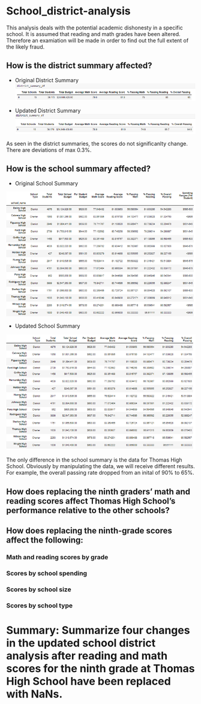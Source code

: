 # School_district-analysis

This analysis deals with the potential academic dishonesty in a specific school. It is assumed that reading and math grades have been altered. Therefore an examiation will be made in order to find out the full extent of the likely fraud. 

## How is the district summary affected?

- Original District Summary
![Alt text](/original_district_summary.png "Image")

- Updated District Summary
![Alt text](/updated_district_summary.png "Image")

As seen in the district summaries, the scores do not significanlty change. There are deviations of max 0.3%. 

## How is the school summary affected?

- Original School Summary

![Alt text](/original_school_summary.png "Image")

- Updated School Summary

![Alt text](/updated_school_summary.png "Image")

The only difference in the school summary is the data for Thomas High School. Obviously by manipulating the data, we will receive different results. For example, the overall passing rate dropped from an inital of 90% to 65%.

## How does replacing the ninth graders’ math and reading scores affect Thomas High School’s performance relative to the other schools?


## How does replacing the ninth-grade scores affect the following:

### Math and reading scores by grade

### Scores by school spending

### Scores by school size

### Scores by school type

# Summary: Summarize four changes in the updated school district analysis after reading and math scores for the ninth grade at Thomas High School have been replaced with NaNs.

